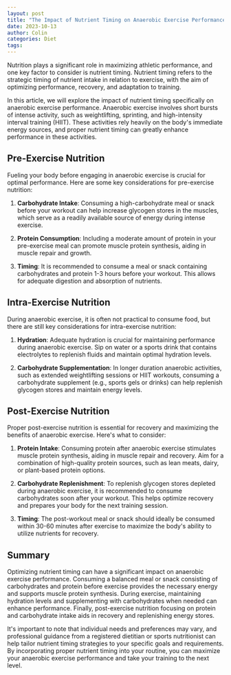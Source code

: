 ```yaml
---
layout: post
title: "The Impact of Nutrient Timing on Anaerobic Exercise Performance"
date: 2023-10-13
author: Colin
categories: Diet
tags: 
---
```


Nutrition plays a significant role in maximizing athletic performance, and one key factor to consider is nutrient timing. Nutrient timing refers to the strategic timing of nutrient intake in relation to exercise, with the aim of optimizing performance, recovery, and adaptation to training.

In this article, we will explore the impact of nutrient timing specifically on anaerobic exercise performance. Anaerobic exercise involves short bursts of intense activity, such as weightlifting, sprinting, and high-intensity interval training (HIIT). These activities rely heavily on the body's immediate energy sources, and proper nutrient timing can greatly enhance performance in these activities.

## Pre-Exercise Nutrition

Fueling your body before engaging in anaerobic exercise is crucial for optimal performance. Here are some key considerations for pre-exercise nutrition:

1. **Carbohydrate Intake**: Consuming a high-carbohydrate meal or snack before your workout can help increase glycogen stores in the muscles, which serve as a readily available source of energy during intense exercise.

2. **Protein Consumption**: Including a moderate amount of protein in your pre-exercise meal can promote muscle protein synthesis, aiding in muscle repair and growth.

3. **Timing**: It is recommended to consume a meal or snack containing carbohydrates and protein 1-3 hours before your workout. This allows for adequate digestion and absorption of nutrients.

## Intra-Exercise Nutrition

During anaerobic exercise, it is often not practical to consume food, but there are still key considerations for intra-exercise nutrition:

1. **Hydration**: Adequate hydration is crucial for maintaining performance during anaerobic exercise. Sip on water or a sports drink that contains electrolytes to replenish fluids and maintain optimal hydration levels.

2. **Carbohydrate Supplementation**: In longer duration anaerobic activities, such as extended weightlifting sessions or HIIT workouts, consuming a carbohydrate supplement (e.g., sports gels or drinks) can help replenish glycogen stores and maintain energy levels.

## Post-Exercise Nutrition

Proper post-exercise nutrition is essential for recovery and maximizing the benefits of anaerobic exercise. Here's what to consider:

1. **Protein Intake**: Consuming protein after anaerobic exercise stimulates muscle protein synthesis, aiding in muscle repair and recovery. Aim for a combination of high-quality protein sources, such as lean meats, dairy, or plant-based protein options.

2. **Carbohydrate Replenishment**: To replenish glycogen stores depleted during anaerobic exercise, it is recommended to consume carbohydrates soon after your workout. This helps optimize recovery and prepares your body for the next training session.

3. **Timing**: The post-workout meal or snack should ideally be consumed within 30-60 minutes after exercise to maximize the body's ability to utilize nutrients for recovery.

## Summary

Optimizing nutrient timing can have a significant impact on anaerobic exercise performance. Consuming a balanced meal or snack consisting of carbohydrates and protein before exercise provides the necessary energy and supports muscle protein synthesis. During exercise, maintaining hydration levels and supplementing with carbohydrates when needed can enhance performance. Finally, post-exercise nutrition focusing on protein and carbohydrate intake aids in recovery and replenishing energy stores.

It's important to note that individual needs and preferences may vary, and professional guidance from a registered dietitian or sports nutritionist can help tailor nutrient timing strategies to your specific goals and requirements. By incorporating proper nutrient timing into your routine, you can maximize your anaerobic exercise performance and take your training to the next level.